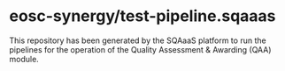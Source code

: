 # eosc-synergy/test-pipeline.sqaaas
This repository has been generated by the SQAaaS platform to run the pipelines
for the operation of the
Quality Assessment & Awarding (QAA)
module.